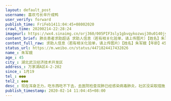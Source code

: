 ```yaml
---
layout: default_post
username: 喜欢弓长辛斤成鸭
user_verify: forward
publish_time: FriFeb1411:04:45+08002020
crawl_time: 20200214-22:28:24
imageurl: https://wx4.sinaimg.cn/orj360/005PIF3sly1gbvqykozwuj30u0140jyv.jpg,https://wx4.sinaimg.cn/orj360/005PIF3sly1gbvqymi9o1j30u01407bb.jpg,https://wx3.sinaimg.cn/orj360/005PIF3sly1gbvqyo4yiwj30u0140k0x.jpg,https://wx4.sinaimg.cn/orj360/005PIF3sly1gbvqyjdj0wj30u0140118.jpg
content_brief: 肺炎患者求助超话 求助人信息（若有相关化验单，请上传图片）【姓名】朱军娥【年龄】45【所在城市】湖北武汉经济技术开发区【所在小区、社区】万家湖A区4-2-202【患病时间】1月19【联系方式】●●●【其他紧急联系人】●●●【病情描述】 现在浑身乏力，吃东西吃不下去，去医院 ...全文
content_full_raw: 求助人信息（若有相关化验单，请上传图片）【姓名】朱军娥【年龄】45【所在城市】湖北武汉经济技术开发区【所在小区、社区】万家湖A区4-2-202【患病时间】1月19【联系方式】●●●【其他紧急联系人】●●●【病情描述】现在浑身乏力，吃东西吃不下去，去医院检查双肺已经感染病毒肺炎，社区没采取措施，就让我们自己在家隔离，打电话要等核酸结果出来才能等通知，我们临床都这么严重了，都已经咳出血了这还让我怎么安心等，也不能随便送医院，实在没办法了
status_url: https://m.weibo.cn/status/4471824417432826
name_: 朱军娥
age_: 45
city_: 湖北武汉经济技术开发区
address_: 万家湖A区4-2-202
since_: 1月19
tel_: ●●●
tel2_: ●●●
desc_: 现在浑身乏力，吃东西吃不下去，去医院检查双肺已经感染病毒肺炎，社区没采取措施，就让我们自己在家隔离，打电话要等核酸结果出来才能等通知，我们临床都这么严重了，都已经咳出血了这还让我怎么安心等，也不能随便送医院，实在没办法了
publish_timestamp: 2020-02-14 11:04:45+08:00
---
```

